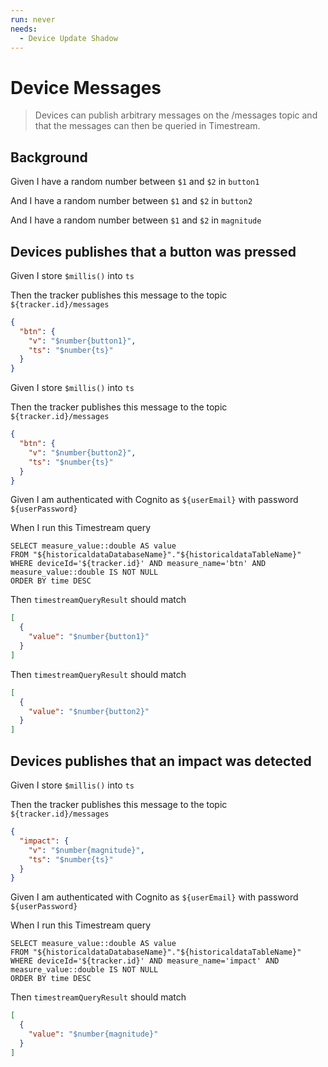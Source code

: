 ```yaml
---
run: never
needs:
  - Device Update Shadow
---
```


# Device Messages

> Devices can publish arbitrary messages on the /messages topic and that the
> messages can then be queried in Timestream.

## Background

Given I have a random number between `$1` and `$2` in `button1`

And I have a random number between `$1` and `$2` in `button2`

And I have a random number between `$1` and `$2` in `magnitude`

## Devices publishes that a button was pressed

Given I store `$millis()` into `ts`

Then the tracker publishes this message to the topic `${tracker.id}/messages`

```json
{
  "btn": {
    "v": "$number{button1}",
    "ts": "$number{ts}"
  }
}
```

Given I store `$millis()` into `ts`

Then the tracker publishes this message to the topic `${tracker.id}/messages`

```json
{
  "btn": {
    "v": "$number{button2}",
    "ts": "$number{ts}"
  }
}
```

Given I am authenticated with Cognito as `${userEmail}` with password
`${userPassword}`

When I run this Timestream query

```
SELECT measure_value::double AS value
FROM "${historicaldataDatabaseName}"."${historicaldataTableName}"
WHERE deviceId='${tracker.id}' AND measure_name='btn' AND measure_value::double IS NOT NULL
ORDER BY time DESC
```

Then `timestreamQueryResult` should match

```json
[
  {
    "value": "$number{button1}"
  }
]
```

Then `timestreamQueryResult` should match

```json
[
  {
    "value": "$number{button2}"
  }
]
```

## Devices publishes that an impact was detected

Given I store `$millis()` into `ts`

Then the tracker publishes this message to the topic `${tracker.id}/messages`

```json
{
  "impact": {
    "v": "$number{magnitude}",
    "ts": "$number{ts}"
  }
}
```

Given I am authenticated with Cognito as `${userEmail}` with password
`${userPassword}`

When I run this Timestream query

```
SELECT measure_value::double AS value
FROM "${historicaldataDatabaseName}"."${historicaldataTableName}"
WHERE deviceId='${tracker.id}' AND measure_name='impact' AND measure_value::double IS NOT NULL
ORDER BY time DESC
```

Then `timestreamQueryResult` should match

```json
[
  {
    "value": "$number{magnitude}"
  }
]
```
